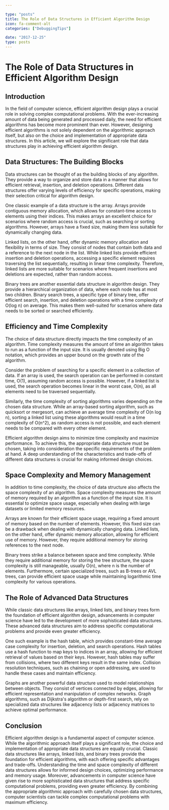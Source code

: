 ```yaml
---

type: "posts"
title: The Role of Data Structures in Efficient Algorithm Design
icon: fa-comment-alt
categories: ["DebuggingTips"]

date: "2017-12-25"
type: posts
---
```





# The Role of Data Structures in Efficient Algorithm Design

## Introduction

In the field of computer science, efficient algorithm design plays a crucial role in solving complex computational problems. With the ever-increasing amount of data being generated and processed daily, the need for efficient algorithms has become more prominent than ever. However, designing efficient algorithms is not solely dependent on the algorithmic approach itself, but also on the choice and implementation of appropriate data structures. In this article, we will explore the significant role that data structures play in achieving efficient algorithm design.

## Data Structures: The Building Blocks

Data structures can be thought of as the building blocks of any algorithm. They provide a way to organize and store data in a manner that allows for efficient retrieval, insertion, and deletion operations. Different data structures offer varying levels of efficiency for specific operations, making their selection critical for algorithm design.

One classic example of a data structure is the array. Arrays provide contiguous memory allocation, which allows for constant-time access to elements using their indices. This makes arrays an excellent choice for scenarios where random access is crucial, such as searching or sorting algorithms. However, arrays have a fixed size, making them less suitable for dynamically changing data.

Linked lists, on the other hand, offer dynamic memory allocation and flexibility in terms of size. They consist of nodes that contain both data and a reference to the next node in the list. While linked lists provide efficient insertion and deletion operations, accessing a specific element requires traversing the list sequentially, resulting in linear time complexity. Therefore, linked lists are more suitable for scenarios where frequent insertions and deletions are expected, rather than random access.

Binary trees are another essential data structure in algorithm design. They provide a hierarchical organization of data, where each node has at most two children. Binary search trees, a specific type of binary tree, offer efficient search, insertion, and deletion operations with a time complexity of O(log n) on average. This makes them well-suited for scenarios where data needs to be sorted or searched efficiently.

## Efficiency and Time Complexity

The choice of data structure directly impacts the time complexity of an algorithm. Time complexity measures the amount of time an algorithm takes to run as a function of the input size. It is usually denoted using Big O notation, which provides an upper bound on the growth rate of the algorithm.

Consider the problem of searching for a specific element in a collection of data. If an array is used, the search operation can be performed in constant time, O(1), assuming random access is possible. However, if a linked list is used, the search operation becomes linear in the worst case, O(n), as all elements need to be traversed sequentially.

Similarly, the time complexity of sorting algorithms varies depending on the chosen data structure. While an array-based sorting algorithm, such as quicksort or mergesort, can achieve an average time complexity of O(n log n), sorting a linked list using these algorithms would result in a time complexity of O(n^2), as random access is not possible, and each element needs to be compared with every other element.

Efficient algorithm design aims to minimize time complexity and maximize performance. To achieve this, the appropriate data structure must be chosen, taking into consideration the specific requirements of the problem at hand. A deep understanding of the characteristics and trade-offs of different data structures is crucial for making informed design choices.

## Space Complexity and Memory Management

In addition to time complexity, the choice of data structure also affects the space complexity of an algorithm. Space complexity measures the amount of memory required by an algorithm as a function of the input size. It is essential to optimize space usage, especially when dealing with large datasets or limited memory resources.

Arrays are known for their efficient space usage, requiring a fixed amount of memory based on the number of elements. However, this fixed size can be a drawback when dealing with dynamically changing data. Linked lists, on the other hand, offer dynamic memory allocation, allowing for efficient use of memory. However, they require additional memory for storing references to the next node.

Binary trees strike a balance between space and time complexity. While they require additional memory for storing the tree structure, the space complexity is still manageable, usually O(n), where n is the number of elements. Furthermore, certain specialized trees, such as B-trees or AVL trees, can provide efficient space usage while maintaining logarithmic time complexity for various operations.

## The Role of Advanced Data Structures

While classic data structures like arrays, linked lists, and binary trees form the foundation of efficient algorithm design, advancements in computer science have led to the development of more sophisticated data structures. These advanced data structures aim to address specific computational problems and provide even greater efficiency.

One such example is the hash table, which provides constant-time average case complexity for insertion, deletion, and search operations. Hash tables use a hash function to map keys to indices in an array, allowing for efficient retrieval of values based on their keys. However, hash tables may suffer from collisions, where two different keys result in the same index. Collision resolution techniques, such as chaining or open addressing, are used to handle these cases and maintain efficiency.

Graphs are another powerful data structure used to model relationships between objects. They consist of vertices connected by edges, allowing for efficient representation and manipulation of complex networks. Graph algorithms, such as Dijkstra's algorithm or depth-first search, rely on specialized data structures like adjacency lists or adjacency matrices to achieve optimal performance.

## Conclusion

Efficient algorithm design is a fundamental aspect of computer science. While the algorithmic approach itself plays a significant role, the choice and implementation of appropriate data structures are equally crucial. Classic data structures like arrays, linked lists, and binary trees provide the foundation for efficient algorithms, with each offering specific advantages and trade-offs. Understanding the time and space complexity of different data structures allows for informed design choices, optimizing performance and memory usage. Moreover, advancements in computer science have given rise to more sophisticated data structures that address specific computational problems, providing even greater efficiency. By combining the appropriate algorithmic approach with carefully chosen data structures, computer scientists can tackle complex computational problems with maximum efficiency.